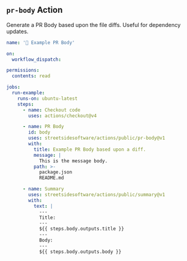 ## `pr-body` Action

Generate a PR Body based upon the file diffs. Useful for dependency updates.

<!--- @@inject: ../../.github/workflows/example-pr-body.yaml --->

```yaml
name: '📗 Example PR Body'

on:
  workflow_dispatch:

permissions:
  contents: read

jobs:
  run-example:
    runs-on: ubuntu-latest
    steps:
      - name: Checkout code
        uses: actions/checkout@v4

      - name: PR Body
        id: body
        uses: streetsidesoftware/actions/public/pr-body@v1
        with:
          title: Example PR Body based upon a diff.
          message: |
            This is the message body.
          path: >-
            package.json
            README.md

      - name: Summary
        uses: streetsidesoftware/actions/public/summary@v1
        with:
          text: |
            ---
            Title:
            ---
            ${{ steps.body.outputs.title }}
            ---
            Body:
            ---
            ${{ steps.body.outputs.body }}
```

<!--- @@inject-end: ../../.github/workflows/example-pr-body.yaml --->
